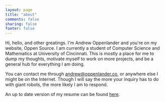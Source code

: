 ```yaml
---
layout: page
title: "about"
comments: false
sharing: false
footer: false
---
```


Hi, hello, and other greatings. I'm Andrew Oppenlander and you're on my website, Oppen Source. I am currently a student of Computer Science and Mathematics at University of Cincinnati. This is mostly a place for me to dump my thoughts, motivate myself to work on more projects, and be a general hub for everything I am doing.

You can contact me through [andrew@oppenlander.co](mailto:andrew@oppenlander.co), or anywhere else I might be on the Internet. Though I will say the more your inquiry has to do with giant robots, the more likely I am to respond.

An up to date version of my resume can be found [here](https://docs.google.com/document/d/1xt-MwsEf9mo2yvWuHknR0Z7Zvl4smHTefQOInp338qc/edit?usp=sharing).

